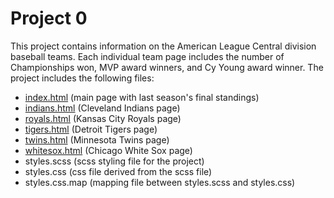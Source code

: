 # Project 0

This project contains information on the American League Central division
baseball teams. Each individual team page includes the number of Championships
won, MVP award winners, and Cy Young award winner. The project includes the
following files:

* [index.html](https://smeds1.github.io/cs50/project0/) (main page with last season's final standings)
* [indians.html](https://smeds1.github.io/cs50/project0/indians.html) (Cleveland Indians page)
* [royals.html](https://smeds1.github.io/cs50/project0/royals.html) (Kansas City Royals page)
* [tigers.html](https://smeds1.github.io/cs50/project0/tigers.html) (Detroit Tigers page)
* [twins.html](https://smeds1.github.io/cs50/project0/twins.html) (Minnesota Twins page)
* [whitesox.html](https://smeds1.github.io/cs50/project0/whitesox.html) (Chicago White Sox page)
* styles.scss (scss styling file for the project)
* styles.css (css file derived from the scss file)
* styles.css.map (mapping file between styles.scss and styles.css)
